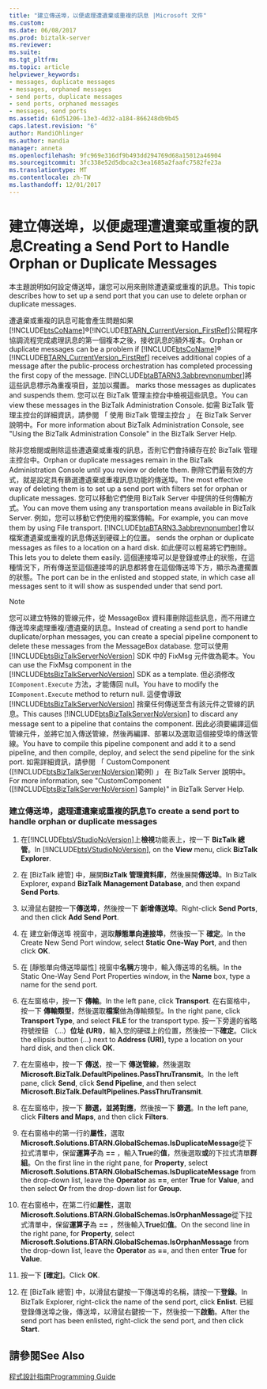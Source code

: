 ```yaml
---
title: "建立傳送埠，以便處理遭遺棄或重複的訊息 |Microsoft 文件"
ms.custom: 
ms.date: 06/08/2017
ms.prod: biztalk-server
ms.reviewer: 
ms.suite: 
ms.tgt_pltfrm: 
ms.topic: article
helpviewer_keywords:
- messages, duplicate messages
- messages, orphaned messages
- send ports, duplicate messages
- send ports, orphaned messages
- messages, send ports
ms.assetid: 61d51206-13e3-4d32-a184-866248db9b45
caps.latest.revision: "6"
author: MandiOhlinger
ms.author: mandia
manager: anneta
ms.openlocfilehash: 9fc969e316df9b493dd294769d68a15012a46904
ms.sourcegitcommit: 3fc338e52d5dbca2c3ea1685a2faafc7582fe23a
ms.translationtype: MT
ms.contentlocale: zh-TW
ms.lasthandoff: 12/01/2017
---
```

# <a name="creating-a-send-port-to-handle-orphan-or-duplicate-messages"></a><span data-ttu-id="b156e-102">建立傳送埠，以便處理遭遺棄或重複的訊息</span><span class="sxs-lookup"><span data-stu-id="b156e-102">Creating a Send Port to Handle Orphan or Duplicate Messages</span></span>
<span data-ttu-id="b156e-103">本主題說明如何設定傳送埠，讓您可以用來刪除遭遺棄或重複的訊息。</span><span class="sxs-lookup"><span data-stu-id="b156e-103">This topic describes how to set up a send port that you can use to delete orphan or duplicate messages.</span></span>  
  
 <span data-ttu-id="b156e-104">遭遺棄或重複的訊息可能會產生問題如果[!INCLUDE[btsCoName](../../includes/btsconame-md.md)]®[!INCLUDE[BTARN_CurrentVersion_FirstRef](../../includes/btarn-currentversion-firstref-md.md)]公開程序協調流程完成處理訊息的第一個複本之後，接收訊息的額外複本。</span><span class="sxs-lookup"><span data-stu-id="b156e-104">Orphan or duplicate messages can be a problem if [!INCLUDE[btsCoName](../../includes/btsconame-md.md)]® [!INCLUDE[BTARN_CurrentVersion_FirstRef](../../includes/btarn-currentversion-firstref-md.md)] receives additional copies of a message after the public-process orchestration has completed processing the first copy of the message.</span></span> [!INCLUDE[btaBTARN3.3abbrevnonumber](../../includes/btabtarn3-3abbrevnonumber-md.md)]<span data-ttu-id="b156e-105">將這些訊息標示為重複項目，並加以擱置。</span><span class="sxs-lookup"><span data-stu-id="b156e-105"> marks those messages as duplicates and suspends them.</span></span> <span data-ttu-id="b156e-106">您可以在 BizTalk 管理主控台中檢視這些訊息。</span><span class="sxs-lookup"><span data-stu-id="b156e-106">You can view these messages in the BizTalk Administration Console.</span></span> <span data-ttu-id="b156e-107">如需 BizTalk 管理主控台的詳細資訊，請參閱 「 使用 BizTalk 管理主控台 」 在 BizTalk Server 說明中。</span><span class="sxs-lookup"><span data-stu-id="b156e-107">For more information about BizTalk Administration Console, see "Using the BizTalk Administration Console" in the BizTalk Server Help.</span></span>  
  
 <span data-ttu-id="b156e-108">除非您檢閱或刪除這些遭遺棄或重複的訊息，否則它們會持續存在於 BizTalk 管理主控台中。</span><span class="sxs-lookup"><span data-stu-id="b156e-108">Orphan or duplicate messages remain in the BizTalk Administration Console until you review or delete them.</span></span> <span data-ttu-id="b156e-109">刪除它們最有效的方式，就是設定具有篩選遭遺棄或重複訊息功能的傳送埠。</span><span class="sxs-lookup"><span data-stu-id="b156e-109">The most effective way of deleting them is to set up a send port with filters set for orphan or duplicate messages.</span></span> <span data-ttu-id="b156e-110">您可以移動它們使用 BizTalk Server 中提供的任何傳輸方式。</span><span class="sxs-lookup"><span data-stu-id="b156e-110">You can move them using any transportation means available in BizTalk Server.</span></span> <span data-ttu-id="b156e-111">例如，您可以移動它們使用的檔案傳輸。</span><span class="sxs-lookup"><span data-stu-id="b156e-111">For example, you can move them by using File transport.</span></span> [!INCLUDE[btaBTARN3.3abbrevnonumber](../../includes/btabtarn3-3abbrevnonumber-md.md)]<span data-ttu-id="b156e-112">會以檔案遭遺棄或重複的訊息傳送到硬碟上的位置。</span><span class="sxs-lookup"><span data-stu-id="b156e-112"> sends the orphan or duplicate messages as files to a location on a hard disk.</span></span> <span data-ttu-id="b156e-113">如此便可以輕易將它們刪除。</span><span class="sxs-lookup"><span data-stu-id="b156e-113">This lets you to delete them easily.</span></span> <span data-ttu-id="b156e-114">這個連接埠可以是登錄或停止的狀態，在這種情況下，所有傳送至這個連接埠的訊息都將會在這個傳送埠下方，顯示為遭擱置的狀態。</span><span class="sxs-lookup"><span data-stu-id="b156e-114">The port can be in the enlisted and stopped state, in which case all messages sent to it will show as suspended under that send port.</span></span>  
  
> [!NOTE]
>  <span data-ttu-id="b156e-115">您可以建立特殊的管線元件，從 MessageBox 資料庫刪除這些訊息，而不用建立傳送埠來處理重複/遭遺棄的訊息。</span><span class="sxs-lookup"><span data-stu-id="b156e-115">Instead of creating a send port to handle duplicate/orphan messages, you can create a special pipeline component to delete these messages from the MessageBox database.</span></span> <span data-ttu-id="b156e-116">您可以使用 [!INCLUDE[btsBizTalkServerNoVersion](../../includes/btsbiztalkservernoversion-md.md)] SDK 中的 FixMsg 元件做為範本。</span><span class="sxs-lookup"><span data-stu-id="b156e-116">You can use the FixMsg component in the [!INCLUDE[btsBizTalkServerNoVersion](../../includes/btsbiztalkservernoversion-md.md)] SDK as a template.</span></span> <span data-ttu-id="b156e-117">但必須修改 `IComponent.Execute` 方法，才能傳回 null。</span><span class="sxs-lookup"><span data-stu-id="b156e-117">You have to modify the `IComponent.Execute` method to return null.</span></span> <span data-ttu-id="b156e-118">這便會導致 [!INCLUDE[btsBizTalkServerNoVersion](../../includes/btsbiztalkservernoversion-md.md)] 捨棄任何傳送至含有該元件之管線的訊息。</span><span class="sxs-lookup"><span data-stu-id="b156e-118">This causes [!INCLUDE[btsBizTalkServerNoVersion](../../includes/btsbiztalkservernoversion-md.md)] to discard any message sent to a pipeline that contains the component.</span></span> <span data-ttu-id="b156e-119">因此必須要編譯這個管線元件，並將它加入傳送管線，然後再編譯、部署以及選取這個接受埠的傳送管線。</span><span class="sxs-lookup"><span data-stu-id="b156e-119">You have to compile this pipeline component and add it to a send pipeline, and then compile, deploy, and select the send pipeline for the sink port.</span></span> <span data-ttu-id="b156e-120">如需詳細資訊，請參閱 「 CustomComponent ([!INCLUDE[btsBizTalkServerNoVersion](../../includes/btsbiztalkservernoversion-md.md)]範例) 」 在 BizTalk Server 說明中。</span><span class="sxs-lookup"><span data-stu-id="b156e-120">For more information, see "CustomComponent ([!INCLUDE[btsBizTalkServerNoVersion](../../includes/btsbiztalkservernoversion-md.md)] Sample)" in BizTalk Server Help.</span></span>  
  
### <a name="to-create-a-send-port-to-handle-orphan-or-duplicate-messages"></a><span data-ttu-id="b156e-121">建立傳送埠，處理遭遺棄或重複的訊息</span><span class="sxs-lookup"><span data-stu-id="b156e-121">To create a send port to handle orphan or duplicate messages</span></span>  
  
1.  <span data-ttu-id="b156e-122">在[!INCLUDE[btsVStudioNoVersion](../../includes/btsvstudionoversion-md.md)]上**檢視**功能表上，按一下  **BizTalk 總管**。</span><span class="sxs-lookup"><span data-stu-id="b156e-122">In [!INCLUDE[btsVStudioNoVersion](../../includes/btsvstudionoversion-md.md)], on the **View** menu, click **BizTalk Explorer**.</span></span>  
  
2.  <span data-ttu-id="b156e-123">在 [BizTalk 總管] 中，展開**BizTalk 管理資料庫**，然後展開**傳送埠**。</span><span class="sxs-lookup"><span data-stu-id="b156e-123">In BizTalk Explorer, expand **BizTalk Management Database**, and then expand **Send Ports**.</span></span>  
  
3.  <span data-ttu-id="b156e-124">以滑鼠右鍵按一下**傳送埠**，然後按一下 **新增傳送埠**。</span><span class="sxs-lookup"><span data-stu-id="b156e-124">Right-click **Send Ports**, and then click **Add Send Port**.</span></span>  
  
4.  <span data-ttu-id="b156e-125">在 建立新傳送埠 視窗中，選取**靜態單向連接埠**，然後按一下 **確定**。</span><span class="sxs-lookup"><span data-stu-id="b156e-125">In the Create New Send Port window, select **Static One-Way Port**, and then click **OK**.</span></span>  
  
5.  <span data-ttu-id="b156e-126">在 [靜態單向傳送埠屬性] 視窗中**名稱**方塊中，輸入傳送埠的名稱。</span><span class="sxs-lookup"><span data-stu-id="b156e-126">In the Static One-Way Send Port Properties window, in the **Name** box, type a name for the send port.</span></span>  
  
6.  <span data-ttu-id="b156e-127">在左窗格中，按一下 **傳輸**。</span><span class="sxs-lookup"><span data-stu-id="b156e-127">In the left pane, click **Transport**.</span></span> <span data-ttu-id="b156e-128">在右窗格中，按一下 **傳輸類型**，然後選取**檔案**做為傳輸類型。</span><span class="sxs-lookup"><span data-stu-id="b156e-128">In the right pane, click **Transport Type**, and select **FILE** for the transport type.</span></span> <span data-ttu-id="b156e-129">按一下旁邊的省略符號按鈕 （...）**位址 (URI)**，輸入您的硬碟上的位置，然後按一下**確定**。</span><span class="sxs-lookup"><span data-stu-id="b156e-129">Click the ellipsis button (...) next to **Address (URI)**, type a location on your hard disk, and then click **OK**.</span></span>  
  
7.  <span data-ttu-id="b156e-130">在左窗格中，按一下 **傳送**，按一下 **傳送管線**，然後選取**Microsoft.BizTalk.DefaultPipelines.PassThruTransmit**。</span><span class="sxs-lookup"><span data-stu-id="b156e-130">In the left pane, click **Send**, click **Send Pipeline**, and then select **Microsoft.BizTalk.DefaultPipelines.PassThruTransmit**.</span></span>  
  
8.  <span data-ttu-id="b156e-131">在左窗格中，按一下 **篩選，並將對應**，然後按一下 **篩選**。</span><span class="sxs-lookup"><span data-stu-id="b156e-131">In the left pane, click **Filters and Maps**, and then click **Filters**.</span></span>  
  
9. <span data-ttu-id="b156e-132">在右窗格中的第一行的**屬性**，選取**Microsoft.Solutions.BTARN.GlobalSchemas.IsDuplicateMessage**從下拉式清單中，保留**運算子**為 **==** ，輸入**True**的**值**，然後選取**或**的下拉式清單**群組**。</span><span class="sxs-lookup"><span data-stu-id="b156e-132">On the first line in the right pane, for **Property**, select **Microsoft.Solutions.BTARN.GlobalSchemas.IsDuplicateMessage** from the drop-down list, leave the **Operator** as **==**, enter **True** for **Value**, and then select **Or** from the drop-down list for **Group**.</span></span>  
  
10. <span data-ttu-id="b156e-133">在右窗格中，在第二行如**屬性**，選取**Microsoft.Solutions.BTARN.GlobalSchemas.IsOrphanMessage**從下拉式清單中，保留**運算子**為 **==** ，然後輸入**True**如**值**。</span><span class="sxs-lookup"><span data-stu-id="b156e-133">On the second line in the right pane, for **Property**, select **Microsoft.Solutions.BTARN.GlobalSchemas.IsOrphanMessage** from the drop-down list, leave the **Operator** as **==**, and then enter **True** for **Value**.</span></span>  
  
11. <span data-ttu-id="b156e-134">按一下 **[確定]**。</span><span class="sxs-lookup"><span data-stu-id="b156e-134">Click **OK**.</span></span>  
  
12. <span data-ttu-id="b156e-135">在 [BizTalk 總管] 中，以滑鼠右鍵按一下傳送埠的名稱，請按一下**登錄**。</span><span class="sxs-lookup"><span data-stu-id="b156e-135">In BizTalk Explorer, right-click the name of the send port, click **Enlist**.</span></span> <span data-ttu-id="b156e-136">已經登錄傳送埠之後，傳送埠，以滑鼠右鍵按一下，然後按一下**啟動**。</span><span class="sxs-lookup"><span data-stu-id="b156e-136">After the send port has been enlisted, right-click the send port, and then click **Start**.</span></span>  
  
## <a name="see-also"></a><span data-ttu-id="b156e-137">請參閱</span><span class="sxs-lookup"><span data-stu-id="b156e-137">See Also</span></span>  
 [<span data-ttu-id="b156e-138">程式設計指南</span><span class="sxs-lookup"><span data-stu-id="b156e-138">Programming Guide</span></span>](../../adapters-and-accelerators/accelerator-rosettanet/programming-guide2.md)
